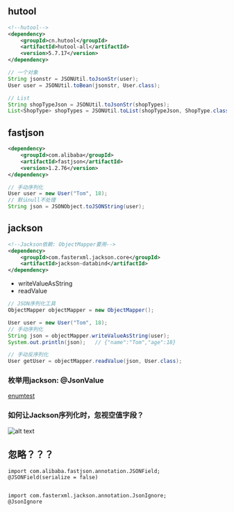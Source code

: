 ## hutool
```xml
<!--hutool-->
<dependency>
    <groupId>cn.hutool</groupId>
    <artifactId>hutool-all</artifactId>
    <version>5.7.17</version>
</dependency>
```

```java
// 一个对象
String jsonstr = JSONUtil.toJsonStr(user);
User user = JSONUtil.toBean(jsonstr, User.class);

// List
String shopTypeJson = JSONUtil.toJsonStr(shopTypes);
List<ShopType> shopTypes = JSONUtil.toList(shopTypeJson, ShopType.class);
```

## fastjson
```xml
<dependency>
    <groupId>com.alibaba</groupId>
    <artifactId>fastjson</artifactId>
    <version>1.2.76</version>
</dependency>
```
```java
// 手动序列化
User user = new User("Tom", 18);
// 默认null不处理
String json = JSONObject.toJSONString(user);
```

## jackson
```xml
<!--Jackson依赖: ObjectMapper要用-->
<dependency>
    <groupId>com.fasterxml.jackson.core</groupId>
    <artifactId>jackson-databind</artifactId>
</dependency>
```
- writeValueAsString
- readValue
```java
// JSON序列化工具
ObjectMapper objectMapper = new ObjectMapper();

User user = new User("Tom", 18);
// 手动序列化
String json = objectMapper.writeValueAsString(user);
System.out.println(json);   // {"name":"Tom","age":18}

// 手动反序列化
User getUser = objectMapper.readValue(json, User.class);
```

### 枚举用jackson: @JsonValue

[enumtest](../../codes/javaweb/enumtest/枚举.md#方案3枚举魔法值mp注解json前端得到的可枚举可魔法值)

### 如何让Jackson序列化时，忽视空值字段？

![alt text](https://cdn.jsdelivr.net/gh/sword4869/pic1@main/images/202407112201158.png)

## 忽略？？？

```
import com.alibaba.fastjson.annotation.JSONField;
@JSONField(serialize = false)


import com.fasterxml.jackson.annotation.JsonIgnore;
@JsonIgnore
```